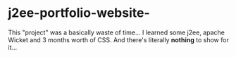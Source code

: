 # j2ee-portfolio-website-
This "project" was a basically waste of time... I learned some j2ee, apache Wicket and 3 months worth of CSS. And there's literally **nothing** to show for it...
